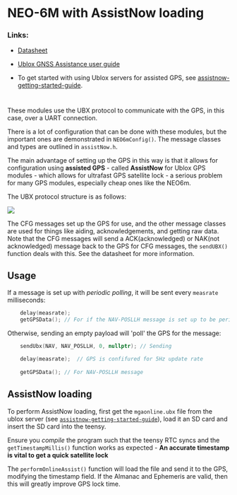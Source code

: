 # NEO-6M with AssistNow loading

### Links:
- [Datasheet](https://content.u-blox.com/sites/default/files/products/documents/u-blox6_ReceiverDescrProtSpec_%28GPS.G6-SW-10018%29_Public.pdf)

- [Ublox GNSS Assistance user guide](https://content.u-blox.com/sites/default/files/products/documents/MultiGNSS-Assistance_UserGuide_%28UBX-13004360%29.pdf)

- To get started with using Ublox servers for assisted GPS, see [assistnow-getting-started-guide](https://developer.thingstream.io/guides/location-services/assistnow-getting-started-guide).

#

These modules use the UBX protocol to communicate with the GPS, in this case, over a UART connection.

There is a lot of configuration that can be done with these modules, but the important ones are demonstrated in `NEO6mConfig()`. The message classes and types are outlined in `assistNow.h`.

The main advantage of setting up the GPS in this way is that it allows for configuration using **assisted GPS** - called **AssistNow** for Ublox GPS modules - which allows for ultrafast GPS satellite lock - a serious problem for many GPS modules, especially cheap ones like the NEO6m.

The UBX protocol structure is as follows:

<img src="https://github.com/robosam2003/UKSEDS_Daedalus/code/NEO6mWithAssistNow/blob/master/resources/uxbPacketStructure.jpg">



The CFG messages set up the GPS for use, and the other message classes are used for things like aiding, acknowledgements, and getting raw data. Note that the CFG messages will send a ACK(acknowledged) or NAK(not acknowledged) message back to the GPS for CFG messages, the `sendUBX()` function deals with this. See the datasheet for more information.


## Usage

If a message is set up with *periodic polling*, it will be sent every `measrate` milliseconds:
```cpp
    delay(measrate);
    getGPSData(); // For if the NAV-POSLLH message is set up to be periodic
```

Otherwise, sending an empty payload will 'poll' the GPS for the message:
```cpp
    sendUbx(NAV, NAV_POSLLH, 0, nullptr); // Sending

    delay(measrate);  // GPS is confifured for 5Hz update rate
    
    getGPSData(); // For NAV-POSLLH message
```

## AssistNow loading
To perform AssistNow loading, first get the `mgaonline.ubx` file from the ublox server (see [`assistnow-getting-started-guide`](https://developer.thingstream.io/guides/location-services/assistnow-getting-started-guide)), load it an SD card and insert the SD card into the teensy.

Ensure you *compile* the program such that the teensy RTC syncs and the `getTimestampMillis()` function works as expected - **An accurate timestamp is vital to get a quick satellite lock**

The `performOnlineAssist()` function will load the file and send it to the GPS, modifying the timestamp field. If the Almanac and Ephemeris are valid, then this will greatly improve GPS lock time.

